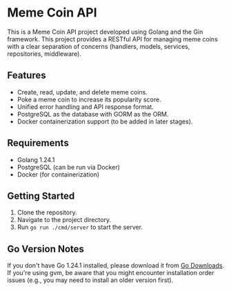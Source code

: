 # Meme Coin API

This is a Meme Coin API project developed using Golang and the Gin framework. This project provides a RESTful API for managing meme coins with a clear separation of concerns (handlers, models, services, repositories, middleware).

## Features

- Create, read, update, and delete meme coins.
- Poke a meme coin to increase its popularity score.
- Unified error handling and API response format.
- PostgreSQL as the database with GORM as the ORM.
- Docker containerization support (to be added in later stages).

## Requirements

- Golang 1.24.1
- PostgreSQL (can be run via Docker)
- Docker (for containerization)

## Getting Started

1. Clone the repository.
2. Navigate to the project directory.
3. Run `go run ./cmd/server` to start the server.

## Go Version Notes

If you don't have Go 1.24.1 installed, please download it from [Go Downloads](https://golang.org/dl/). If you're using gvm, be aware that you might encounter installation order issues (e.g., you may need to install an older version first).

